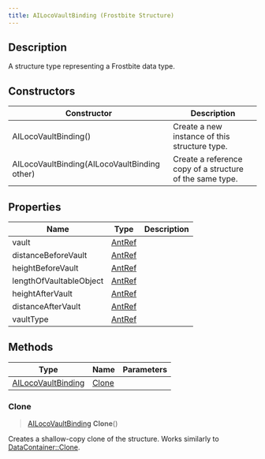 ```yaml
---
title: AILocoVaultBinding (Frostbite Structure)
---
```

## Description

A structure type representing a Frostbite data type.

## Constructors

| Constructor                                  | Description                                              |
| -------------------------------------------- | -------------------------------------------------------- |
| AILocoVaultBinding()                         | Create a new instance of this structure type.            |
| AILocoVaultBinding(AILocoVaultBinding other) | Create a reference copy of a structure of the same type. |

## Properties

| Name                    | Type             | Description |
| ----------------------- | ---------------- | ----------- |
| vault                   | [AntRef](AntRef) |             |
| distanceBeforeVault     | [AntRef](AntRef) |             |
| heightBeforeVault       | [AntRef](AntRef) |             |
| lengthOfVaultableObject | [AntRef](AntRef) |             |
| heightAfterVault        | [AntRef](AntRef) |             |
| distanceAfterVault      | [AntRef](AntRef) |             |
| vaultType               | [AntRef](AntRef) |             |

## Methods

| Type                                     | Name            | Parameters |
| ---------------------------------------- | --------------- | ---------- |
| [AILocoVaultBinding](AILocoVaultBinding) | [Clone](#clone) |            |

### Clone

> [AILocoVaultBinding](AILocoVaultBinding) **Clone**()

Creates a shallow-copy clone of the structure. Works similarly to [DataContainer::Clone](/vext/ref/cls/shr/datacontainer#clone).

